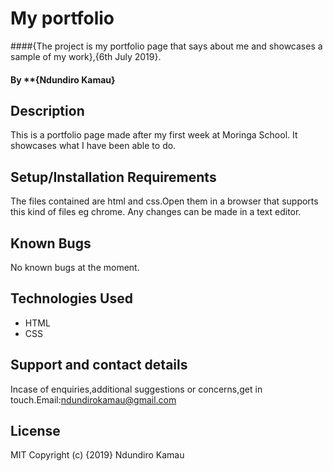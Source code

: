 # My portfolio
####{The project is my portfolio page that says about me and showcases a sample of my work},{6th July 2019}.
#### By **{Ndundiro Kamau}
## Description
This is a portfolio page made after my first week at Moringa School. It showcases what I have been able to do.

## Setup/Installation Requirements
The files contained are html and css.Open them in a browser that supports this kind of files eg chrome.
Any changes can be made in a text editor. 
## Known Bugs
 No known bugs at the moment. 

## Technologies Used
* HTML
* CSS

## Support and contact details
Incase of enquiries,additional suggestions or concerns,get in touch.Email:ndundirokamau@gmail.com 

## License
 MIT Copyright (c) {2019} Ndundiro Kamau 
